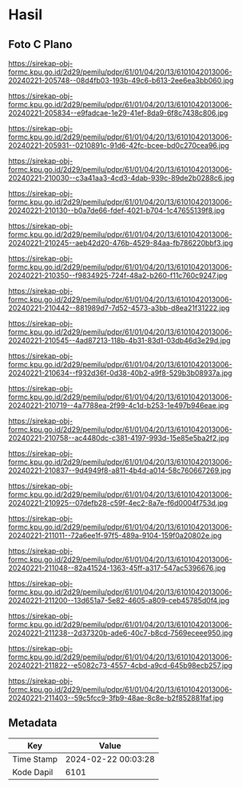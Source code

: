 # Hasil

## Foto C Plano

https://sirekap-obj-formc.kpu.go.id/2d29/pemilu/pdpr/61/01/04/20/13/6101042013006-20240221-205748--08d4fb03-193b-49c6-b613-2ee6ea3bb060.jpg

https://sirekap-obj-formc.kpu.go.id/2d29/pemilu/pdpr/61/01/04/20/13/6101042013006-20240221-205834--e9fadcae-1e29-41ef-8da9-6f8c7438c806.jpg

https://sirekap-obj-formc.kpu.go.id/2d29/pemilu/pdpr/61/01/04/20/13/6101042013006-20240221-205931--0210891c-91d6-42fc-bcee-bd0c270cea96.jpg

https://sirekap-obj-formc.kpu.go.id/2d29/pemilu/pdpr/61/01/04/20/13/6101042013006-20240221-210030--c3a41aa3-4cd3-4dab-939c-89de2b0288c6.jpg

https://sirekap-obj-formc.kpu.go.id/2d29/pemilu/pdpr/61/01/04/20/13/6101042013006-20240221-210130--b0a7de66-fdef-4021-b704-1c47655139f8.jpg

https://sirekap-obj-formc.kpu.go.id/2d29/pemilu/pdpr/61/01/04/20/13/6101042013006-20240221-210245--aeb42d20-476b-4529-84aa-fb786220bbf3.jpg

https://sirekap-obj-formc.kpu.go.id/2d29/pemilu/pdpr/61/01/04/20/13/6101042013006-20240221-210350--f9834925-724f-48a2-b260-f11c760c9247.jpg

https://sirekap-obj-formc.kpu.go.id/2d29/pemilu/pdpr/61/01/04/20/13/6101042013006-20240221-210442--881989d7-7d52-4573-a3bb-d8ea21f31222.jpg

https://sirekap-obj-formc.kpu.go.id/2d29/pemilu/pdpr/61/01/04/20/13/6101042013006-20240221-210545--4ad87213-118b-4b31-83d1-03db46d3e29d.jpg

https://sirekap-obj-formc.kpu.go.id/2d29/pemilu/pdpr/61/01/04/20/13/6101042013006-20240221-210634--f932d36f-0d38-40b2-a9f8-529b3b08937a.jpg

https://sirekap-obj-formc.kpu.go.id/2d29/pemilu/pdpr/61/01/04/20/13/6101042013006-20240221-210719--4a7788ea-2f99-4c1d-b253-1e497b946eae.jpg

https://sirekap-obj-formc.kpu.go.id/2d29/pemilu/pdpr/61/01/04/20/13/6101042013006-20240221-210758--ac4480dc-c381-4197-993d-15e85e5ba2f2.jpg

https://sirekap-obj-formc.kpu.go.id/2d29/pemilu/pdpr/61/01/04/20/13/6101042013006-20240221-210837--9d4949f8-a811-4b4d-a014-58c760667269.jpg

https://sirekap-obj-formc.kpu.go.id/2d29/pemilu/pdpr/61/01/04/20/13/6101042013006-20240221-210925--07defb28-c59f-4ec2-8a7e-f6d0004f753d.jpg

https://sirekap-obj-formc.kpu.go.id/2d29/pemilu/pdpr/61/01/04/20/13/6101042013006-20240221-211011--72a6ee1f-97f5-489a-9104-159f0a20802e.jpg

https://sirekap-obj-formc.kpu.go.id/2d29/pemilu/pdpr/61/01/04/20/13/6101042013006-20240221-211048--82a41524-1363-45ff-a317-547ac5396676.jpg

https://sirekap-obj-formc.kpu.go.id/2d29/pemilu/pdpr/61/01/04/20/13/6101042013006-20240221-211200--13d651a7-5e82-4605-a809-ceb45785d0f4.jpg

https://sirekap-obj-formc.kpu.go.id/2d29/pemilu/pdpr/61/01/04/20/13/6101042013006-20240221-211238--2d37320b-ade6-40c7-b8cd-7569eceee950.jpg

https://sirekap-obj-formc.kpu.go.id/2d29/pemilu/pdpr/61/01/04/20/13/6101042013006-20240221-211822--e5082c73-4557-4cbd-a9cd-645b98ecb257.jpg

https://sirekap-obj-formc.kpu.go.id/2d29/pemilu/pdpr/61/01/04/20/13/6101042013006-20240221-211403--59c5fcc9-3fb9-48ae-8c8e-b2f852881faf.jpg


## Metadata

| Key        | Value               |
| ---------- | ------------------- |
| Time Stamp | 2024-02-22 00:03:28 |
| Kode Dapil | 6101                |



